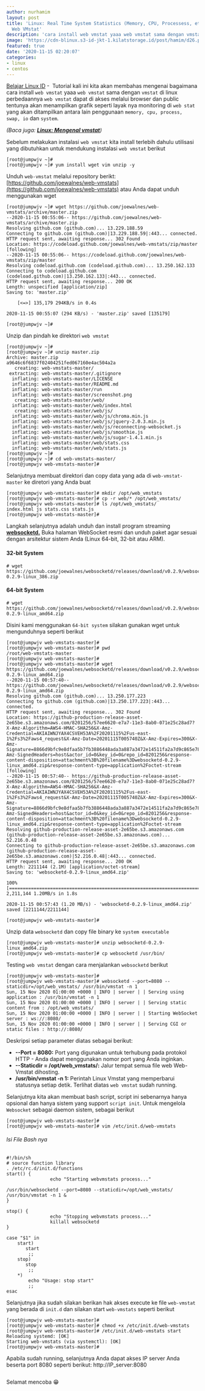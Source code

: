 ```yaml
---
author: nurhamim
layout: post
title: 'Linux: Real Time System Statistics (Memory, CPU, Processess, etc) Menggunakan
  Web VMstat'
description: 'cara install web vmstat yaaa web vmstat sama dengan vmstat di linux perbedaannya web vmstat dapat di akses melalui browser dan public tentunya akan menampilkan grafik seperti layak nya monitoring di web stat yang akan ditampilkan antara lain penggunaan memory, cpu, process, swap, io dan system'
image: 'https://cdn-blinux.s3-id-jkt-1.kilatstorage.id/post/hamim/d26.png'
featured: true
date: '2020-11-15 02:20:07'
categories:
- linux
- centos
---
```


[Belajar Linux ID](/) - &nbsp;Tutorial kali ini kita akan membahas mengenai bagaimana cara install `web vmstat` yaaa `web vmstat` sama dengan `vmstat` di linux perbedaannya `web vmstat` dapat di akses melalui browser dan public tentunya akan menampilkan grafik seperti layak nya monitoring di `web stat` yang akan ditampilkan antara lain penggunaan `memory, cpu, process, swap, io` dan `system`.

_(Baca juga: **[Linux: Mengenal vmstat](/linux-mengenal-vmstat/)**)_

<!--kg-card-begin: html--><script async src="https://pagead2.googlesyndication.com/pagead/js/adsbygoogle.js"></script><ins class="adsbygoogle" style="display:block; text-align:center;" data-ad-layout="in-article" data-ad-format="fluid" data-ad-client="ca-pub-1515372853161377" data-ad-slot="4684565489"></ins><script>
     (adsbygoogle = window.adsbygoogle || []).push({});
</script><!--kg-card-end: html-->

Sebelum melakukan instalasi `web vmstat` kita install terlebih dahulu utilisasi yang dibutuhkan untuk mendukung instalasi `web vmstat` berikut

<!--kg-card-begin: markdown-->

    [root@jumpwjv ~]#
    [root@jumpwjv ~]# yum install wget vim unzip -y

<!--kg-card-end: markdown-->

Unduh `web-vmstat` melalui repository berikt: [https://github.com/joewalnes/web-vmstats](https://github.com/joewalnes/web-vmstats) atau Anda dapat unduh menggunakan wget

<!--kg-card-begin: markdown-->

    [root@jumpwjv ~]# wget https://github.com/joewalnes/web-vmstats/archive/master.zip
    --2020-11-15 00:55:06-- https://github.com/joewalnes/web-vmstats/archive/master.zip
    Resolving github.com (github.com)... 13.229.188.59
    Connecting to github.com (github.com)|13.229.188.59|:443... connected.
    HTTP request sent, awaiting response... 302 Found
    Location: https://codeload.github.com/joewalnes/web-vmstats/zip/master [following]
    --2020-11-15 00:55:06-- https://codeload.github.com/joewalnes/web-vmstats/zip/master
    Resolving codeload.github.com (codeload.github.com)... 13.250.162.133
    Connecting to codeload.github.com (codeload.github.com)|13.250.162.133|:443... connected.
    HTTP request sent, awaiting response... 200 OK
    Length: unspecified [application/zip]
    Saving to: 'master.zip'
    
        [<=>] 135,179 294KB/s in 0.4s
    
    2020-11-15 00:55:07 (294 KB/s) - 'master.zip' saved [135179]
    
    [root@jumpwjv ~]#

<!--kg-card-end: markdown-->

Unzip dan pindah ke direktori `web vmstat`

<!--kg-card-begin: markdown-->

    [root@jumpwjv ~]#
    [root@jumpwjv ~]# unzip master.zip
    Archive: master.zip
    a9646c6f6837f02404251fed067160e4ac504a2a
       creating: web-vmstats-master/
     extracting: web-vmstats-master/.gitignore
      inflating: web-vmstats-master/LICENSE
      inflating: web-vmstats-master/README.md
      inflating: web-vmstats-master/run
      inflating: web-vmstats-master/screenshot.png
       creating: web-vmstats-master/web/
      inflating: web-vmstats-master/web/index.html
       creating: web-vmstats-master/web/js/
      inflating: web-vmstats-master/web/js/chroma.min.js
      inflating: web-vmstats-master/web/js/jquery-2.0.3.min.js
      inflating: web-vmstats-master/web/js/reconnecting-websocket.js
      inflating: web-vmstats-master/web/js/smoothie.js
      inflating: web-vmstats-master/web/js/sugar-1.4.1.min.js
      inflating: web-vmstats-master/web/stats.css
      inflating: web-vmstats-master/web/stats.js
    [root@jumpwjv ~]#
    [root@jumpwjv ~]# cd web-vmstats-master/
    [root@jumpwjv web-vmstats-master]#

<!--kg-card-end: markdown-->

Selanjutnya membuat direktori dan copy data yang ada di `web-vmstat-master` ke diretori yang Anda buat

<!--kg-card-begin: markdown-->

    [root@jumpwjv web-vmstats-master]# mkdir /opt/web_vmstats
    [root@jumpwjv web-vmstats-master]# cp -r web/* /opt/web_vmstats/
    [root@jumpwjv web-vmstats-master]# ls /opt/web_vmstats/
    index.html js stats.css stats.js
    [root@jumpwjv web-vmstats-master]#

<!--kg-card-end: markdown-->

Langkah selanjutnya adalah unduh dan install program streaming **[websocketd.](https://github.com/joewalnes/websocketd/wiki/Download-and-install)** Buka halaman WebSocket resmi dan unduh paket agar sesuai dengan arsitektur sistem Anda (Linux 64-bit, 32-bit atau ARM).

<!--kg-card-begin: markdown-->
#### 32-bit System

    # wget https://github.com/joewalnes/websocketd/releases/download/v0.2.9/websocketd-0.2.9-linux_386.zip

#### 64-bit System

    # wget https://github.com/joewalnes/websocketd/releases/download/v0.2.9/websocketd-0.2.9-linux_amd64.zip

<!--kg-card-end: markdown-->

Disini kami menggunakan `64-bit system` silakan gunakan wget untuk mengunduhnya seperti berikut

<!--kg-card-begin: markdown-->

    [root@jumpwjv web-vmstats-master]#
    [root@jumpwjv web-vmstats-master]# pwd
    /root/web-vmstats-master
    [root@jumpwjv web-vmstats-master]#
    [root@jumpwjv web-vmstats-master]# wget https://github.com/joewalnes/websocketd/releases/download/v0.2.9/websocketd-0.2.9-linux_amd64.zip
    --2020-11-15 00:57:40-- https://github.com/joewalnes/websocketd/releases/download/v0.2.9/websocketd-0.2.9-linux_amd64.zip
    Resolving github.com (github.com)... 13.250.177.223
    Connecting to github.com (github.com)|13.250.177.223|:443... connected.
    HTTP request sent, awaiting response... 302 Found
    Location: https://github-production-release-asset-2e65be.s3.amazonaws.com/8201256/57ee6620-e7a7-11e3-8ab0-071e25c28ad7?X-Amz-Algorithm=AWS4-HMAC-SHA256&X-Amz-Credential=AKIAIWNJYAX4CSVEH53A%2F20201115%2Fus-east-1%2Fs3%2Faws4_request&X-Amz-Date=20201115T005740Z&X-Amz-Expires=300&X-Amz-Signature=8866d9bfc9e8dfaa5b7fb3886448ada3a887a3472e14511fa2a7d9c865e78500&X-Amz-SignedHeaders=host&actor_id=0&key_id=0&repo_id=8201256&response-content-disposition=attachment%3B%20filename%3Dwebsocketd-0.2.9-linux_amd64.zip&response-content-type=application%2Foctet-stream [following]
    --2020-11-15 00:57:40-- https://github-production-release-asset-2e65be.s3.amazonaws.com/8201256/57ee6620-e7a7-11e3-8ab0-071e25c28ad7?X-Amz-Algorithm=AWS4-HMAC-SHA256&X-Amz-Credential=AKIAIWNJYAX4CSVEH53A%2F20201115%2Fus-east-1%2Fs3%2Faws4_request&X-Amz-Date=20201115T005740Z&X-Amz-Expires=300&X-Amz-Signature=8866d9bfc9e8dfaa5b7fb3886448ada3a887a3472e14511fa2a7d9c865e78500&X-Amz-SignedHeaders=host&actor_id=0&key_id=0&repo_id=8201256&response-content-disposition=attachment%3B%20filename%3Dwebsocketd-0.2.9-linux_amd64.zip&response-content-type=application%2Foctet-stream
    Resolving github-production-release-asset-2e65be.s3.amazonaws.com (github-production-release-asset-2e65be.s3.amazonaws.com)... 52.216.0.48
    Connecting to github-production-release-asset-2e65be.s3.amazonaws.com (github-production-release-asset-2e65be.s3.amazonaws.com)|52.216.0.48|:443... connected.
    HTTP request sent, awaiting response... 200 OK
    Length: 2211144 (2.1M) [application/octet-stream]
    Saving to: 'websocketd-0.2.9-linux_amd64.zip'
    
    100%[=======================================================================>] 2,211,144 1.20MB/s in 1.8s
    
    2020-11-15 00:57:43 (1.20 MB/s) - 'websocketd-0.2.9-linux_amd64.zip' saved [2211144/2211144]
    
    [root@jumpwjv web-vmstats-master]#

<!--kg-card-end: markdown-->

Unzip data `websocketd` dan copy file binary ke `system executable`

<!--kg-card-begin: markdown-->

    [root@jumpwjv web-vmstats-master]# unzip websocketd-0.2.9-linux_amd64.zip
    [root@jumpwjv web-vmstats-master]# cp websocketd /usr/bin/

<!--kg-card-end: markdown-->

Testing `web vmstat` dengan cara menjalankan `websocketd` berikut

<!--kg-card-begin: markdown-->

    [root@jumpwjv web-vmstats-master]#
    [root@jumpwjv web-vmstats-master]# websocketd --port=8080 --staticdir=/opt/web_vmstats/ /usr/bin/vmstat -n 1
    Sun, 15 Nov 2020 01:00:00 +0000 | INFO | server | | Serving using application : /usr/bin/vmstat -n 1
    Sun, 15 Nov 2020 01:00:00 +0000 | INFO | server | | Serving static content from : /opt/web_vmstats/
    Sun, 15 Nov 2020 01:00:00 +0000 | INFO | server | | Starting WebSocket server : ws://:8080/
    Sun, 15 Nov 2020 01:00:00 +0000 | INFO | server | | Serving CGI or static files : http://:8080/

<!--kg-card-end: markdown--><!--kg-card-begin: html--><script async src="https://pagead2.googlesyndication.com/pagead/js/adsbygoogle.js"></script><ins class="adsbygoogle" style="display:block; text-align:center;" data-ad-layout="in-article" data-ad-format="fluid" data-ad-client="ca-pub-1515372853161377" data-ad-slot="4684565489"></ins><script>
     (adsbygoogle = window.adsbygoogle || []).push({});
</script><!--kg-card-end: html-->

Deskripsi setiap parameter diatas sebagai berikut:

- **--Port = 8080:** Port yang digunakan untuk terhubung pada protokol HTTP - Anda dapat menggunakan nomor port yang Anda inginkan.
- **--Staticdir = /opt/web\_vmstats/:** Jalur tempat semua file web Web-Vmstat dihosting.
- **/usr/bin/vmstat -n 1:** Perintah Linux Vmstat yang memperbarui statusnya setiap detik. Terlihat diatas `web vmstat` sudah running.

Selanjutnya kita akan membuat bash script, script ini sebenarnya hanya opsional dan hanya sistem yang support `script init`. Untuk mengelola `Websocket` sebagai daemon sistem, sebagai berikut

<!--kg-card-begin: markdown-->

    [root@jumpwjv web-vmstats-master]#
    [root@jumpwjv web-vmstats-master]# vim /etc/init.d/web-vmstats

###### Isi File Bash nya

    #!/bin/sh
    # source function library
    . /etc/rc.d/init.d/functions
    start() {
                    echo "Starting webvmstats process..."
    
    /usr/bin/websocketd --port=8080 --staticdir=/opt/web_vmstats/ /usr/bin/vmstat -n 1 &
    }
    
    stop() {
                    echo "Stopping webvmstats process..."
                    killall websocketd
    }
    
    case "$1" in
        start)
           start
            ;;
        stop)
           stop
            ;;
        *)
            echo "Usage: stop start"
            ;;
    esac

<!--kg-card-end: markdown-->

Selanjutnya jika sudah silakan berikan hak akses execute ke file `web-vmstat` yang berada di `init.d` dan silakan start `web-vmstats` seperti berikut

<!--kg-card-begin: markdown-->

    [root@jumpwjv web-vmstats-master]#
    [root@jumpwjv web-vmstats-master]# chmod +x /etc/init.d/web-vmstats
    [root@jumpwjv web-vmstats-master]# /etc/init.d/web-vmstats start
    Reloading systemd: [OK]
    Starting web-vmstats (via systemctl): [OK]
    [root@jumpwjv web-vmstats-master]#

<!--kg-card-end: markdown-->

Apabila sudah running, selanjutnya Anda dapat akses IP server Anda beserta port 8080 seperti berikut: http://IP\_server:8080

<figure class="kg-card kg-image-card kg-width-wide"><img src="/content/images/2020/11/web-vmstats.png" class="kg-image" alt srcset="/content/images/size/w600/2020/11/web-vmstats.png 600w, /content/images/2020/11/web-vmstats.png 869w"></figure>

Selamat mencoba 😁

<!--kg-card-begin: html--><script async src="https://pagead2.googlesyndication.com/pagead/js/adsbygoogle.js"></script><ins class="adsbygoogle" style="display:block; text-align:center;" data-ad-layout="in-article" data-ad-format="fluid" data-ad-client="ca-pub-1515372853161377" data-ad-slot="4684565489"></ins><script>
     (adsbygoogle = window.adsbygoogle || []).push({});
</script><!--kg-card-end: html-->